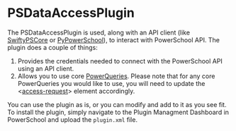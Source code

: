 # PSDataAccessPlugin
The PSDataAccessPlugin is used, along with an API client (like [SwiftyPSCore](https://github.com/dougpenny/SwiftyPSCore) or [PyPowerSchool](https://github.com/dougpenny/PyPowerSchool)), to interact with PowerSchool API. The plugin does a couple of things:
1. Provides the credentials needed to connect with the PowerSchool API using an API client.
2. Allows you to use core [PowerQueries](https://support.powerschool.com/developer/#/page/powerqueries). Please note that for any core PowerQueries you would like to use, you will need to update the <[access-request](https://support.powerschool.com/developer/#/page/access-request)> element accordingly.

You can use the plugin as is, or you can modify and add to it as you see fit. To install the plugin, simply navigate to the Plugin Managment Dashboard in PowerSchool and upload the `plugin.xml` file.